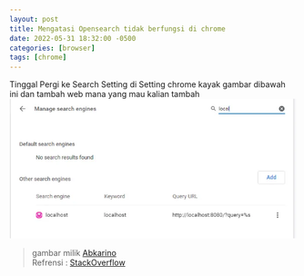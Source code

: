 ```yaml
---
layout: post
title: Mengatasi Opensearch tidak berfungsi di chrome
date: 2022-05-31 18:32:00 -0500
categories: [browser]
tags: [chrome]
---
```



Tinggal Pergi ke Search Setting di Setting chrome kayak gambar dibawah ini dan tambah web mana yang mau kalian tambah
![gambare](/gambar/fix-opensearch/opensearch.webp)
> gambar milik [Abkarino](https://stackoverflow.com/users/3399564/abkarino)
<br>Refrensi : [StackOverflow](https://stackoverflow.com/a/65812142/15596956)
